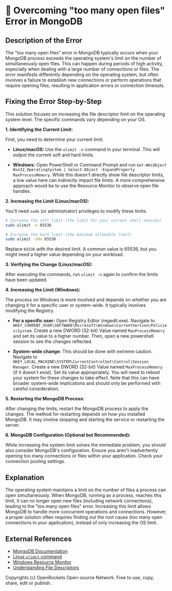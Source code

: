 # 🐞 Overcoming "too many open files" Error in MongoDB


## Description of the Error

The "too many open files" error in MongoDB typically occurs when your MongoDB process exceeds the operating system's limit on the number of simultaneously open files.  This can happen during periods of high activity, especially when dealing with a large number of connections or files.  The error manifests differently depending on the operating system, but often involves a failure to establish new connections or perform operations that require opening files, resulting in application errors or connection timeouts.


## Fixing the Error Step-by-Step

This solution focuses on increasing the file descriptor limit on the operating system level.  The specific commands vary depending on your OS.

**1. Identifying the Current Limit:**

First, you need to determine your current limit.

* **Linux/macOS:** Use the `ulimit -n` command in your terminal.  This will output the current soft and hard limits.

* **Windows:** Open PowerShell or Command Prompt and run `Get-WmiObject Win32_OperatingSystem | Select-Object -ExpandProperty MaxProcessMemory`. While this doesn't directly show file descriptor limits, a low value here can indirectly impact file limits. A more comprehensive approach would be to use the Resource Monitor to observe open file handles.

**2. Increasing the Limit (Linux/macOS):**

You'll need `sudo` (or administrator) privileges to modify these limits.

```bash
# Increase the soft limit (the limit for your current shell session)
sudo ulimit -n 65536

# Increase the hard limit (the maximum allowable limit)
sudo ulimit -SHn 65536
```
Replace `65536` with the desired limit.  A common value is 65536, but you might need a higher value depending on your workload.

**3. Verifying the Change (Linux/macOS):**

After executing the commands, run `ulimit -n` again to confirm the limits have been updated.

**4. Increasing the Limit (Windows):**

The process on Windows is more involved and depends on whether you are changing it for a specific user or system-wide. It typically involves modifying the Registry.

* **For a specific user:**
    Open Registry Editor (regedit.exe). Navigate to `HKEY_CURRENT_USER\SOFTWARE\Microsoft\Windows\CurrentVersion\Policies\System`. Create a new DWORD (32-bit) Value named `MaxProcessMemory` and set its value to a higher number.  Then, open a new powershell session to see the changes reflected.


* **System-wide change:**  This should be done with extreme caution. Navigate to `HKEY_LOCAL_MACHINE\SYSTEM\CurrentControlSet\Control\Session Manager`.  Create a new DWORD (32-bit) Value named `MaxProcessMemory` (if it doesn't exist). Set its value appropriately.  You will need to reboot your system for these changes to take effect. Note that this can have broader system-wide implications and should only be performed with careful consideration.

**5. Restarting the MongoDB Process:**

After changing the limits, restart the MongoDB process to apply the changes. The method for restarting depends on how you installed MongoDB.  It may involve stopping and starting the service or restarting the server.

**6.  MongoDB Configuration (Optional but Recommended):**

While increasing the system limit solves the immediate problem, you should also consider MongoDB's configuration.  Ensure you aren't inadvertently opening too many connections or files within your application. Check your connection pooling settings.


## Explanation

The operating system maintains a limit on the number of files a process can open simultaneously.  When MongoDB, running as a process, reaches this limit, it can no longer open new files (including network connections), leading to the "too many open files" error.  Increasing this limit allows MongoDB to handle more concurrent operations and connections.  However, a proper solution often requires finding out the root cause (too many open connections in your application), instead of only increasing the OS limit.

## External References

* [MongoDB Documentation](https://www.mongodb.com/docs/)
* [Linux `ulimit` command](https://man7.org/linux/man-pages/man1/ulimit.1.html)
* [Windows Resource Monitor](https://learn.microsoft.com/en-us/windows-server/performance/monitoring/resource-monitor)
* [Understanding File Descriptors](https://en.wikipedia.org/wiki/File_descriptor)



Copyrights (c) OpenRockets Open-source Network. Free to use, copy, share, edit or publish.

